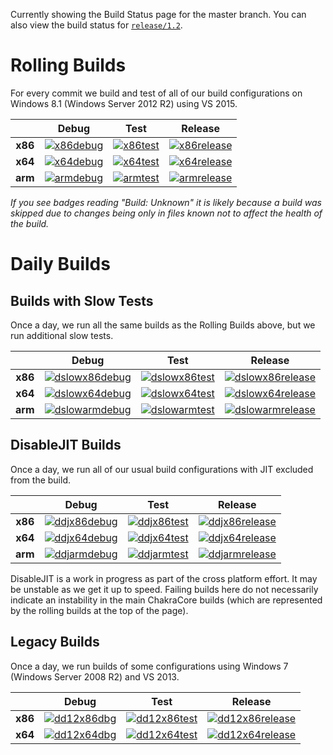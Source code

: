 Currently showing the Build Status page for the master branch. You can also view the build status for [`release/1.2`](https://github.com/Microsoft/ChakraCore/wiki/Build-Status-%28release-1.2%29).

# Rolling Builds

For every commit we build and test of all of our build configurations on Windows 8.1 (Windows Server 2012 R2) using VS 2015.

|         | __Debug__ | __Test__ | __Release__ |
|:-------:|:---------:|:--------:|:-----------:|
| __x86__ | [![x86debug][x86dbgicon]][x86dbglink] | [![x86test][x86testicon]][x86testlink] | [![x86release][x86relicon]][x86rellink] |
| __x64__ | [![x64debug][x64dbgicon]][x64dbglink] | [![x64test][x64testicon]][x64testlink] | [![x64release][x64relicon]][x64rellink] |
| __arm__ | [![armdebug][armdbgicon]][armdbglink] | [![armtest][armtesticon]][armtestlink] | [![armrelease][armrelicon]][armrellink] |

*If you see badges reading "Build: Unknown" it is likely because a build was skipped due to changes being only in files known not to affect the health of the build.*

[x86dbgicon]: http://dotnet-ci.cloudapp.net/job/Microsoft_ChakraCore/job/master/job/x86_debug/badge/icon
[x86dbglink]: http://dotnet-ci.cloudapp.net/job/Microsoft_ChakraCore/job/master/job/x86_debug/
[x86testicon]: http://dotnet-ci.cloudapp.net/job/Microsoft_ChakraCore/job/master/job/x86_test/badge/icon
[x86testlink]: http://dotnet-ci.cloudapp.net/job/Microsoft_ChakraCore/job/master/job/x86_test/
[x86relicon]: http://dotnet-ci.cloudapp.net/job/Microsoft_ChakraCore/job/master/job/x86_release/badge/icon
[x86rellink]: http://dotnet-ci.cloudapp.net/job/Microsoft_ChakraCore/job/master/job/x86_release/

[x64dbgicon]: http://dotnet-ci.cloudapp.net/job/Microsoft_ChakraCore/job/master/job/x64_debug/badge/icon
[x64dbglink]: http://dotnet-ci.cloudapp.net/job/Microsoft_ChakraCore/job/master/job/x64_debug/
[x64testicon]: http://dotnet-ci.cloudapp.net/job/Microsoft_ChakraCore/job/master/job/x64_test/badge/icon
[x64testlink]: http://dotnet-ci.cloudapp.net/job/Microsoft_ChakraCore/job/master/job/x64_test/
[x64relicon]: http://dotnet-ci.cloudapp.net/job/Microsoft_ChakraCore/job/master/job/x64_release/badge/icon
[x64rellink]: http://dotnet-ci.cloudapp.net/job/Microsoft_ChakraCore/job/master/job/x64_release/

[armdbgicon]: http://dotnet-ci.cloudapp.net/job/Microsoft_ChakraCore/job/master/job/arm_debug/badge/icon
[armdbglink]: http://dotnet-ci.cloudapp.net/job/Microsoft_ChakraCore/job/master/job/arm_debug/
[armtesticon]: http://dotnet-ci.cloudapp.net/job/Microsoft_ChakraCore/job/master/job/arm_test/badge/icon
[armtestlink]: http://dotnet-ci.cloudapp.net/job/Microsoft_ChakraCore/job/master/job/arm_test/
[armrelicon]: http://dotnet-ci.cloudapp.net/job/Microsoft_ChakraCore/job/master/job/arm_release/badge/icon
[armrellink]: http://dotnet-ci.cloudapp.net/job/Microsoft_ChakraCore/job/master/job/arm_release/

# Daily Builds

## Builds with Slow Tests

Once a day, we run all the same builds as the Rolling Builds above, but we run additional slow tests.

|         | __Debug__ | __Test__ | __Release__ |
|:-------:|:---------:|:--------:|:-----------:|
| __x86__ | [![dslowx86debug][dslowx86dbgicon]][dslowx86dbglink] | [![dslowx86test][dslowx86testicon]][dslowx86testlink] | [![dslowx86release][dslowx86relicon]][dslowx86rellink] |
| __x64__ | [![dslowx64debug][dslowx64dbgicon]][dslowx64dbglink] | [![dslowx64test][dslowx64testicon]][dslowx64testlink] | [![dslowx64release][dslowx64relicon]][dslowx64rellink] |
| __arm__ | [![dslowarmdebug][dslowarmdbgicon]][dslowarmdbglink] | [![dslowarmtest][dslowarmtesticon]][dslowarmtestlink] | [![dslowarmrelease][dslowarmrelicon]][dslowarmrellink] |

[dslowx86dbgicon]: http://dotnet-ci.cloudapp.net/job/Microsoft_ChakraCore/job/master/job/daily_slow_x86_debug/badge/icon
[dslowx86dbglink]: http://dotnet-ci.cloudapp.net/job/Microsoft_ChakraCore/job/master/job/daily_slow_x86_debug/
[dslowx86testicon]: http://dotnet-ci.cloudapp.net/job/Microsoft_ChakraCore/job/master/job/daily_slow_x86_test/badge/icon
[dslowx86testlink]: http://dotnet-ci.cloudapp.net/job/Microsoft_ChakraCore/job/master/job/daily_slow_x86_test/
[dslowx86relicon]: http://dotnet-ci.cloudapp.net/job/Microsoft_ChakraCore/job/master/job/daily_slow_x86_release/badge/icon
[dslowx86rellink]: http://dotnet-ci.cloudapp.net/job/Microsoft_ChakraCore/job/master/job/daily_slow_x86_release/

[dslowx64dbgicon]: http://dotnet-ci.cloudapp.net/job/Microsoft_ChakraCore/job/master/job/daily_slow_x64_debug/badge/icon
[dslowx64dbglink]: http://dotnet-ci.cloudapp.net/job/Microsoft_ChakraCore/job/master/job/daily_slow_x64_debug/
[dslowx64testicon]: http://dotnet-ci.cloudapp.net/job/Microsoft_ChakraCore/job/master/job/daily_slow_x64_test/badge/icon
[dslowx64testlink]: http://dotnet-ci.cloudapp.net/job/Microsoft_ChakraCore/job/master/job/daily_slow_x64_test/
[dslowx64relicon]: http://dotnet-ci.cloudapp.net/job/Microsoft_ChakraCore/job/master/job/daily_slow_x64_release/badge/icon
[dslowx64rellink]: http://dotnet-ci.cloudapp.net/job/Microsoft_ChakraCore/job/master/job/daily_slow_x64_release/

[dslowarmdbgicon]: http://dotnet-ci.cloudapp.net/job/Microsoft_ChakraCore/job/master/job/daily_slow_arm_debug/badge/icon
[dslowarmdbglink]: http://dotnet-ci.cloudapp.net/job/Microsoft_ChakraCore/job/master/job/daily_slow_arm_debug/
[dslowarmtesticon]: http://dotnet-ci.cloudapp.net/job/Microsoft_ChakraCore/job/master/job/daily_slow_arm_test/badge/icon
[dslowarmtestlink]: http://dotnet-ci.cloudapp.net/job/Microsoft_ChakraCore/job/master/job/daily_slow_arm_test/
[dslowarmrelicon]: http://dotnet-ci.cloudapp.net/job/Microsoft_ChakraCore/job/master/job/daily_slow_arm_release/badge/icon
[dslowarmrellink]: http://dotnet-ci.cloudapp.net/job/Microsoft_ChakraCore/job/master/job/daily_slow_arm_release/


## DisableJIT Builds

Once a day, we run all of our usual build configurations with JIT excluded from the build.

|         | __Debug__ | __Test__ | __Release__ |
|:-------:|:---------:|:--------:|:-----------:|
| __x86__ | [![ddjx86debug][ddjx86dbgicon]][ddjx86dbglink] | [![ddjx86test][ddjx86testicon]][ddjx86testlink] | [![ddjx86release][ddjx86relicon]][ddjx86rellink] |
| __x64__ | [![ddjx64debug][ddjx64dbgicon]][ddjx64dbglink] | [![ddjx64test][ddjx64testicon]][ddjx64testlink] | [![ddjx64release][ddjx64relicon]][ddjx64rellink] |
| __arm__ | [![ddjarmdebug][ddjarmdbgicon]][ddjarmdbglink] | [![ddjarmtest][ddjarmtesticon]][ddjarmtestlink] | [![ddjarmrelease][ddjarmrelicon]][ddjarmrellink] |

[ddjx86dbgicon]: http://dotnet-ci.cloudapp.net/job/Microsoft_ChakraCore/job/master/job/daily_disablejit_x86_debug/badge/icon
[ddjx86dbglink]: http://dotnet-ci.cloudapp.net/job/Microsoft_ChakraCore/job/master/job/daily_disablejit_x86_debug/
[ddjx86testicon]: http://dotnet-ci.cloudapp.net/job/Microsoft_ChakraCore/job/master/job/daily_disablejit_x86_test/badge/icon
[ddjx86testlink]: http://dotnet-ci.cloudapp.net/job/Microsoft_ChakraCore/job/master/job/daily_disablejit_x86_test/
[ddjx86relicon]: http://dotnet-ci.cloudapp.net/job/Microsoft_ChakraCore/job/master/job/daily_disablejit_x86_release/badge/icon
[ddjx86rellink]: http://dotnet-ci.cloudapp.net/job/Microsoft_ChakraCore/job/master/job/daily_disablejit_x86_release/

[ddjx64dbgicon]: http://dotnet-ci.cloudapp.net/job/Microsoft_ChakraCore/job/master/job/daily_disablejit_x64_debug/badge/icon
[ddjx64dbglink]: http://dotnet-ci.cloudapp.net/job/Microsoft_ChakraCore/job/master/job/daily_disablejit_x64_debug/
[ddjx64testicon]: http://dotnet-ci.cloudapp.net/job/Microsoft_ChakraCore/job/master/job/daily_disablejit_x64_test/badge/icon
[ddjx64testlink]: http://dotnet-ci.cloudapp.net/job/Microsoft_ChakraCore/job/master/job/daily_disablejit_x64_test/
[ddjx64relicon]: http://dotnet-ci.cloudapp.net/job/Microsoft_ChakraCore/job/master/job/daily_disablejit_x64_release/badge/icon
[ddjx64rellink]: http://dotnet-ci.cloudapp.net/job/Microsoft_ChakraCore/job/master/job/daily_disablejit_x64_release/

[ddjarmdbgicon]: http://dotnet-ci.cloudapp.net/job/Microsoft_ChakraCore/job/master/job/daily_disablejit_arm_debug/badge/icon
[ddjarmdbglink]: http://dotnet-ci.cloudapp.net/job/Microsoft_ChakraCore/job/master/job/daily_disablejit_arm_debug/
[ddjarmtesticon]: http://dotnet-ci.cloudapp.net/job/Microsoft_ChakraCore/job/master/job/daily_disablejit_arm_test/badge/icon
[ddjarmtestlink]: http://dotnet-ci.cloudapp.net/job/Microsoft_ChakraCore/job/master/job/daily_disablejit_arm_test/
[ddjarmrelicon]: http://dotnet-ci.cloudapp.net/job/Microsoft_ChakraCore/job/master/job/daily_disablejit_arm_release/badge/icon
[ddjarmrellink]: http://dotnet-ci.cloudapp.net/job/Microsoft_ChakraCore/job/master/job/daily_disablejit_arm_release/

DisableJIT is a work in progress as part of the cross platform effort. It may be unstable as we get it up to speed. Failing builds here do not necessarily indicate an instability in the main ChakraCore builds (which are represented by the rolling builds at the top of the page).

## Legacy Builds

Once a day, we run builds of some configurations using Windows 7 (Windows Server 2008 R2) and VS 2013.

|         | __Debug__ | __Test__ | __Release__ |
|:-------:|:---------------:|:--------------:|:-----------------:|
| __x86__ | [![dd12x86dbg][dd12x86dbgicon]][dd12x86dbglink] | [![dd12x86test][dd12x86testicon]][dd12x86testlink] | [![dd12x86release][dd12x86relicon]][dd12x86rellink] |
| __x64__ | [![dd12x64dbg][dd12x64dbgicon]][dd12x64dbglink] | [![dd12x64test][dd12x64testicon]][dd12x64testlink] | [![dd12x64release][dd12x64relicon]][dd12x64rellink] |

[dd12x86dbgicon]: http://dotnet-ci.cloudapp.net/job/Microsoft_ChakraCore/job/master/job/daily_dev12_x86_debug/badge/icon
[dd12x86dbglink]: http://dotnet-ci.cloudapp.net/job/Microsoft_ChakraCore/job/master/job/daily_dev12_x86_debug/
[dd12x86testicon]: http://dotnet-ci.cloudapp.net/job/Microsoft_ChakraCore/job/master/job/daily_dev12_x86_test/badge/icon
[dd12x86testlink]: http://dotnet-ci.cloudapp.net/job/Microsoft_ChakraCore/job/master/job/daily_dev12_x86_test/
[dd12x86relicon]: http://dotnet-ci.cloudapp.net/job/Microsoft_ChakraCore/job/master/job/daily_dev12_x86_release/badge/icon
[dd12x86rellink]: http://dotnet-ci.cloudapp.net/job/Microsoft_ChakraCore/job/master/job/daily_dev12_x86_release/

[dd12x64dbgicon]: http://dotnet-ci.cloudapp.net/job/Microsoft_ChakraCore/job/master/job/daily_dev12_x64_debug/badge/icon
[dd12x64dbglink]: http://dotnet-ci.cloudapp.net/job/Microsoft_ChakraCore/job/master/job/daily_dev12_x64_debug/
[dd12x64testicon]: http://dotnet-ci.cloudapp.net/job/Microsoft_ChakraCore/job/master/job/daily_dev12_x64_test/badge/icon
[dd12x64testlink]: http://dotnet-ci.cloudapp.net/job/Microsoft_ChakraCore/job/master/job/daily_dev12_x64_test/
[dd12x64relicon]: http://dotnet-ci.cloudapp.net/job/Microsoft_ChakraCore/job/master/job/daily_dev12_x64_release/badge/icon
[dd12x64rellink]: http://dotnet-ci.cloudapp.net/job/Microsoft_ChakraCore/job/master/job/daily_dev12_x64_release/